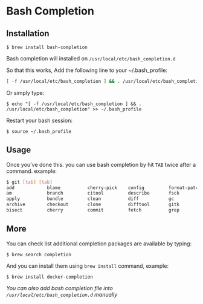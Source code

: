 # Bash Completion

## Installation

    $ brew install bash-completion

Bash completion will installed on `/usr/local/etc/bash_completion.d`

So that this works, Add the following line to your ~/.bash_profile:

```bash
[ -f /usr/local/etc/bash_completion ] && . /usr/local/etc/bash_completion
```

Or simply type:

    $ echo "[ -f /usr/local/etc/bash_completion ] && . /usr/local/etc/bash_completion" >> ~/.bash_profile

Restart your bash session:

    $ source ~/.bash_profile

## Usage

Once you've done this. you can use bash completion by hit `TAB` twice after a command. example:

```bash
$ git [tab] [tab]
add            blame          cherry-pick    config         format-patch   gui            merge          push           repack         rm             stage          whatchanged
am             branch         citool         describe       fsck           help           mergetool      range-diff     replace        send-email     stash          worktree
apply          bundle         clean          diff           gc             init           mv             rebase         request-pull   shortlog       status
archive        checkout       clone          difftool       gitk           instaweb       notes          reflog         reset          show           submodule
bisect         cherry         commit         fetch          grep           log            pull           remote         revert         show-branch    tag
```

## More

You can check list additional completion packages are available by typing:

    $ brew search completion

And you can install them using `brew install` command, example:

    $ brew install docker-completion

*You can also add bash completion file into `/usr/local/etc/bash_completion.d` manually*